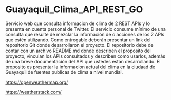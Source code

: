 # Guayaquil_Clima_API_REST_GO
Servicio web que consulta informacion de clima de 2 REST APIs y lo presenta en cuenta personal de Twitter. El servicio consume mínimo de una consulta que resulte de mezclar la información de o acciones de los 2 APIs que estén utilizando.  Como entregable deberán presentar un link del repositorio Git donde desarrollaron el proyecto. El repositorio debe de contar con un archivo README.md donde describen el proposito del proyecto, vinculan los APIs consultados y describen como usarlos, además de una breve documentación del API que ustedes están desarrollando. El proposito es presentar la informacion actual del clima en la ciudaad de Guayaquil de fuentes publicas de clima a nivel mundial.

https://openweathermap.org/

https://weatherstack.com/
